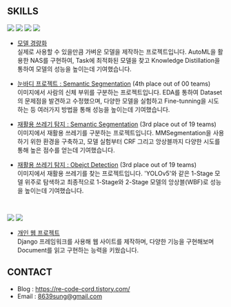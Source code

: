 
## SKILLS

<img src="https://img.shields.io/badge/Python-3776AB?style=flat-square&logo=Python&logoColor=white"/> <img src="https://img.shields.io/badge/Pytorch-EE4C2C?style=flat-square&logo=Pytorch&logoColor=white"/> <img src="https://img.shields.io/badge/OpenCV-5C3EE8?style=flat-square&logo=OpenCV&logoColor=white"/> <img src="https://img.shields.io/badge/WandB-FFBE00?style=flat-square&logo=Weights&Biases&logoColor=white"/>

- [모델 경량화](https://github.com/boostcampaitech2/model-optimization-level3-cv-04)    
  실제로 사용할 수 있을만큼 가벼운 모델을 제작하는 프로젝트입니다. AutoML을 활용한 NAS를 구현하여, Task에 최적화된 모델을 찾고 Knowledge Distillation을 통하여 모델의 성능을 높이는데 기여했습니다.

- [눈바디 프로젝트 : Semantic Segmentation](https://github.com/potato-farm/alchera-ai-challenge) (4th place out of 00 teams)  
  이미지에서 사람의 신체 부위를 구분하는 프로젝트입니다. EDA를 통하여 Dataset의 문제점을 발견하고 수정했으며, 다양한 모델을 실험하고 Fine-tunning을 시도하는 등 여러가지 방법을 통해 성능을 높이는데 기여했습니다.

- [재활용 쓰레기 탐지 : Semantic Segmentation](https://github.com/boostcampaitech2/semantic-segmentation-level2-cv-04) (3rd place out of 19 teams)  
  이미지에서 재활용 쓰레기를 구분하는 프로젝트입니다. MMSegmentation을 사용하기 위한 환경을 구축하고, 모델 실험부터 CRF 그리고 앙상블까지 다양한 시도를 통해 높은 점수를 얻는데 기여했습니다.

- [재활용 쓰레기 탐지 : Obejct Detection](https://github.com/boostcampaitech2/object-detection-level2-cv-04) (3rd place out of 19 teams)   
  이미지에서 재활용 쓰레기를 찾는 프로젝트입니다. 'YOLOv5'와 같은 1-Stage 모델 위주로 탐색하고 최종적으로 1-Stage와 2-Stage 모델의 앙상블(WBF)로 성능을 높이는데 기여했습니다.  

<br>

<img src="https://img.shields.io/badge/Python-3776AB?style=flat-square&logo=Python&logoColor=white"/> <img src="https://img.shields.io/badge/Django-092E20?style=flat-square&logo=django&logoColor=white"/>

- [개인 웹 프로젝트](https://github.com/8639sung/Project_Henesys)    
  Django 프레임워크를 사용해 웹 사이트를 제작하며, 다양한 기능을 구현해보며 Document를 읽고 구현하는 능력을 키웠습니다.


## CONTACT

- Blog : <https://re-code-cord.tistory.com/> 
- Email : <8639sung@gmail.com>
